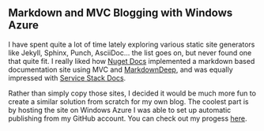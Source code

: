 ## Markdown and MVC Blogging with Windows Azure

I have spent quite a lot of time lately exploring various static site generators like Jekyll, Sphinx, Punch, AsciiDoc... the list goes on, but never found one that quite fit. I really liked how [Nuget Docs](http://docs.nuget.org/) implemented a markdown based documentation site using MVC and [MarkdownDeep](http://www.toptensoftware.com/markdowndeep/), and was equally impressed with [Service Stack Docs](http://www.servicestack.net/docs/default.htm). 

Rather than simply copy those sites, I decided it would be much more fun to create a similar solution from scratch for my own blog. The coolest part is by hosting the site on Windows Azure I was able to set up automatic publishing from my GitHub account. You can check out my progess [here](https://github.com/kbrammer/kevinbrammer.azurewebsites.net).